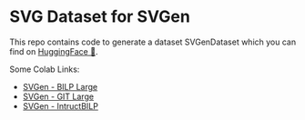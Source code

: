 # SVG Dataset for SVGen

This repo contains code to generate a dataset SVGenDataset which you can find on [HuggingFace 🤗](https://huggingface.co/datasets/umuthopeyildirim/SVGen-Dataset).

Some Colab Links:

- [SVGen - BILP Large](https://colab.research.google.com/drive/1wA7hptl3E3jpt6QLueSOT0fWqNgLNNBX?usp=sharing)
- [SVGen - GIT Large](https://colab.research.google.com/drive/1sRjiixBhCsoyTtVFKTr37HnrvC2ctfIj?usp=sharing)
- [SVGen - IntructBILP](https://colab.research.google.com/drive/1hxgBqfv38ud4Cg38xpUPmGRbV1W-U59D?usp=sharing)

